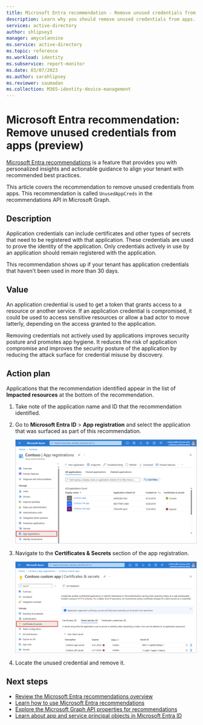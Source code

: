 ```yaml
---
title: Microsoft Entra recommendation - Remove unused credentials from apps (preview)
description: Learn why you should remove unused credentials from apps.
services: active-directory
author: shlipsey3
manager: amycolannino
ms.service: active-directory
ms.topic: reference
ms.workload: identity
ms.subservice: report-monitor
ms.date: 03/07/2023
ms.author: sarahlipsey
ms.reviewer: saumadan
ms.collection: M365-identity-device-management
---
```

# Microsoft Entra recommendation: Remove unused credentials from apps (preview)
[Microsoft Entra recommendations](overview-recommendations.md) is a feature that provides you with personalized insights and actionable guidance to align your tenant with recommended best practices.

This article covers the recommendation to remove unused credentials from apps. This recommendation is called `UnusedAppCreds` in the recommendations API in Microsoft Graph. 

## Description

Application credentials can include certificates and other types of secrets that need to be registered with that application. These credentials are used to prove the identity of the application. Only credentials actively in use by an application should remain registered with the application.

This recommendation shows up if your tenant has application credentials that haven't been used in more than 30 days. 

## Value 

An application credential is used to get a token that grants access to a resource or another service. If an application credential is compromised, it could be used to access sensitive resources or allow a bad actor to move latterly, depending on the access granted to the application.

Removing credentials not actively used by applications improves security posture and promotes app hygiene. It reduces the risk of application compromise and improves the security posture of the application by reducing the attack surface for credential misuse by discovery.

## Action plan

Applications that the recommendation identified appear in the list of **Impacted resources** at the bottom of the recommendation. 

1. Take note of the application name and ID that the recommendation identified.

1. Go to **Microsoft Entra ID** > **App registration** and select the application that was surfaced as part of this recommendation.

    ![Screenshot of the Microsoft Entra app registration page.](media/recommendation-remove-unused-credential-from-apps/app-registrations-list.png)

1. Navigate to the **Certificates & Secrets** section of the app registration.

    ![Screenshot of the Certificates and secrets section of Azure AD.](media/recommendation-remove-unused-credential-from-apps/app-certificates-secrets.png)

1. Locate the unused credential and remove it.

## Next steps

- [Review the Microsoft Entra recommendations overview](overview-recommendations.md)
- [Learn how to use Microsoft Entra recommendations](howto-use-recommendations.md)
- [Explore the Microsoft Graph API properties for recommendations](/graph/api/resources/recommendations-api-overview)
- [Learn about app and service principal objects in Microsoft Entra ID](../develop/app-objects-and-service-principals.md)
